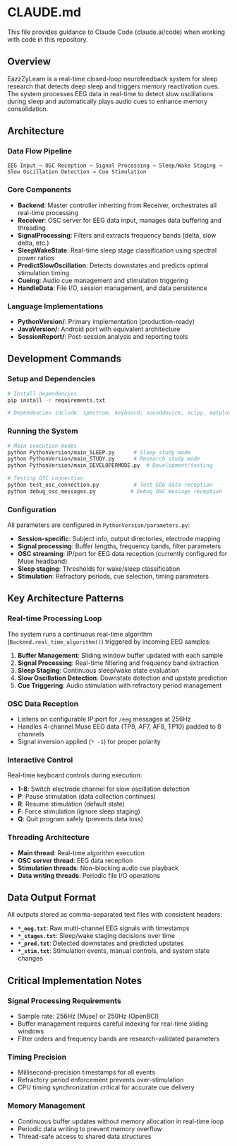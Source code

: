 # CLAUDE.md

This file provides guidance to Claude Code (claude.ai/code) when working with code in this repository.

## Overview
EazzZyLearn is a real-time closed-loop neurofeedback system for sleep research that detects deep sleep and triggers memory reactivation cues. The system processes EEG data in real-time to detect slow oscillations during sleep and automatically plays audio cues to enhance memory consolidation.

## Architecture

### Data Flow Pipeline
```
EEG Input → OSC Reception → Signal Processing → Sleep/Wake Staging → Slow Oscillation Detection → Cue Stimulation
```

### Core Components
- **Backend**: Master controller inheriting from Receiver, orchestrates all real-time processing
- **Receiver**: OSC server for EEG data input, manages data buffering and threading
- **SignalProcessing**: Filters and extracts frequency bands (delta, slow delta, etc.)
- **SleepWakeState**: Real-time sleep stage classification using spectral power ratios
- **PredictSlowOscillation**: Detects downstates and predicts optimal stimulation timing
- **Cueing**: Audio cue management and stimulation triggering
- **HandleData**: File I/O, session management, and data persistence

### Language Implementations
- **PythonVersion/**: Primary implementation (production-ready)
- **JavaVersion/**: Android port with equivalent architecture
- **SessionReport/**: Post-session analysis and reporting tools

## Development Commands

### Setup and Dependencies
```bash
# Install dependencies
pip install -r requirements.txt

# Dependencies include: spectrum, keyboard, sounddevice, scipy, matplotlib, numpy, python-osc
```

### Running the System
```bash
# Main execution modes
python PythonVersion/main_SLEEP.py      # Sleep study mode
python PythonVersion/main_STUDY.py      # Research study mode  
python PythonVersion/main_DEVELOPERMODE.py  # Development/testing

# Testing OSC connection
python test_osc_connection.py           # Test EEG data reception
python debug_osc_messages.py           # Debug OSC message reception
```

### Configuration
All parameters are configured in `PythonVersion/parameters.py`:
- **Session-specific**: Subject info, output directories, electrode mapping
- **Signal processing**: Buffer lengths, frequency bands, filter parameters  
- **OSC streaming**: IP/port for EEG data reception (currently configured for Muse headband)
- **Sleep staging**: Thresholds for wake/sleep classification
- **Stimulation**: Refractory periods, cue selection, timing parameters

## Key Architecture Patterns

### Real-time Processing Loop
The system runs a continuous real-time algorithm (`Backend.real_time_algorithm()`) triggered by incoming EEG samples:
1. **Buffer Management**: Sliding window buffer updated with each sample
2. **Signal Processing**: Real-time filtering and frequency band extraction
3. **Sleep Staging**: Continuous sleep/wake state evaluation
4. **Slow Oscillation Detection**: Downstate detection and upstate prediction
5. **Cue Triggering**: Audio stimulation with refractory period management

### OSC Data Reception
- Listens on configurable IP:port for `/eeg` messages at 256Hz
- Handles 4-channel Muse EEG data (TP9, AF7, AF8, TP10) padded to 8 channels
- Signal inversion applied (`* -1`) for proper polarity

### Interactive Control
Real-time keyboard controls during execution:
- **1-8**: Switch electrode channel for slow oscillation detection
- **P**: Pause stimulation (data collection continues)
- **R**: Resume stimulation (default state)
- **F**: Force stimulation (ignore sleep staging)
- **Q**: Quit program safely (prevents data loss)

### Threading Architecture
- **Main thread**: Real-time algorithm execution
- **OSC server thread**: EEG data reception
- **Stimulation threads**: Non-blocking audio cue playback
- **Data writing threads**: Periodic file I/O operations

## Data Output Format
All outputs stored as comma-separated text files with consistent headers:
- **`*_eeg.txt`**: Raw multi-channel EEG signals with timestamps
- **`*_stages.txt`**: Sleep/wake staging decisions over time
- **`*_pred.txt`**: Detected downstates and predicted upstates
- **`*_stim.txt`**: Stimulation events, manual controls, and system state changes

## Critical Implementation Notes

### Signal Processing Requirements
- Sample rate: 256Hz (Muse) or 250Hz (OpenBCI)
- Buffer management requires careful indexing for real-time sliding windows
- Filter orders and frequency bands are research-validated parameters

### Timing Precision
- Millisecond-precision timestamps for all events
- Refractory period enforcement prevents over-stimulation
- CPU timing synchronization critical for accurate cue delivery

### Memory Management
- Continuous buffer updates without memory allocation in real-time loop
- Periodic data writing to prevent memory overflow
- Thread-safe access to shared data structures